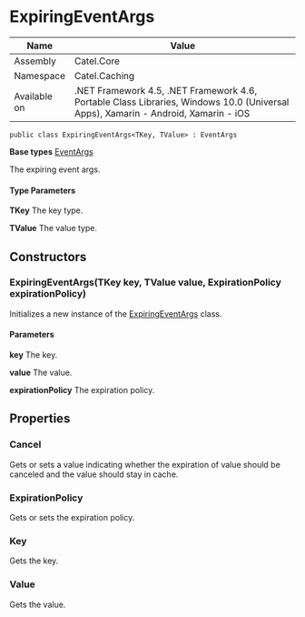 

# ExpiringEventArgs

Name|Value
---|---
Assembly|Catel.Core
Namespace|Catel.Caching
Available on|.NET Framework 4.5, .NET Framework 4.6, Portable Class Libraries, Windows 10.0 (Universal Apps), Xamarin - Android, Xamarin - iOS

```
public class ExpiringEventArgs<TKey, TValue> : EventArgs
```

**Base types**
[EventArgs]()


The expiring event args.

#### Type Parameters

**TKey**
The key type.

**TValue**
The value type.



## Constructors

### ExpiringEventArgs(TKey key, TValue value, ExpirationPolicy expirationPolicy)

Initializes a new instance of the [ExpiringEventArgs](#) class.

#### Parameters

**key**
The key.

**value**
The value.

**expirationPolicy**
The expiration policy.



## Properties

### Cancel

Gets or sets a value indicating whether the expiration of value should be canceled and the value should stay in cache.



### ExpirationPolicy

Gets or sets the expiration policy.



### Key

Gets the key.



### Value

Gets the value.



